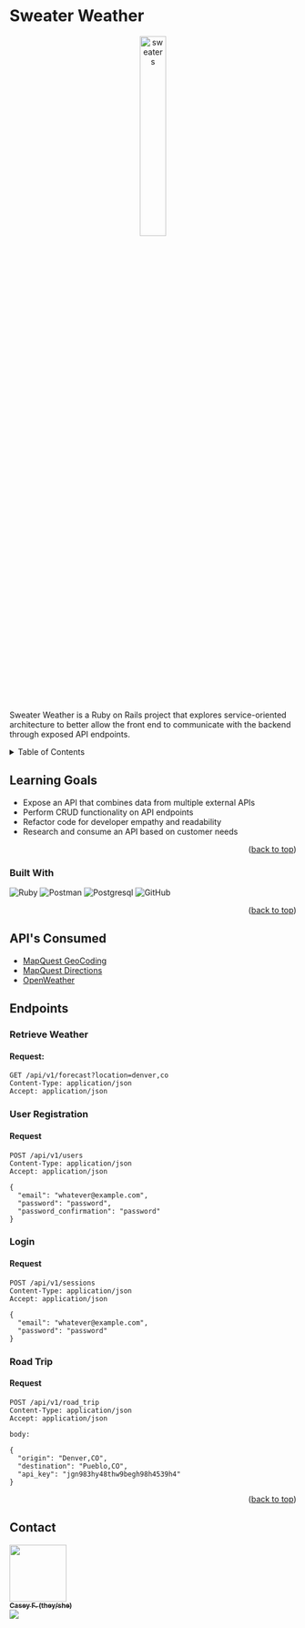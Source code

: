 <h1>Sweater Weather</h1>

<div align="center">
<img src="https://media4.giphy.com/media/3osxYzIQRqN4DOEddC/giphy.gif?cid=ecf05e47wegdrse2zti96spjc8jgw6p7n6un3xe0n8hsjlpm&rid=giphy.gif&ct=g" alt="sweaters" width="30%"/>
</div

>Sweater Weather is a Ruby on Rails project that explores service-oriented architecture to better allow the front end to communicate with the backend through exposed API endpoints.
<!-- TABLE OF CONTENTS -->
<details>
  <summary>Table of Contents</summary>
  <ol>
    <li><a href="#learning-goals">Learning Goals</a></li>
    <li><a href="#built-with">Built With</a></li>
    <li><a href="#apis-consumed">API's Consumed</a></li>
    <li>
      <a href="#endpoints">Endpoints</a>
      <ul>
        <li><a href="#retrieve-weather">Retrieve Weather</a></li>
        <li><a href="#user-registration">User Registration</a></li>
        <li><a href="#login">Login</a></li>
        <li><a href="#road-trip">Road Trip</a></li>
     </ul>
    </li>
    <li><a href="#contact">Contact</a></li>
  </ol>

</details>
<!-- ABOUT THE PROJECT -->

## Learning Goals
- Expose an API that combines data from multiple external APIs
- Perform CRUD functionality on API endpoints
- Refactor code for developer empathy and readability
- Research and consume an API based on customer needs

<p align="right">(<a href="#readme-top">back to top</a>)</p>

### Built With

![Ruby](https://img.shields.io/badge/Ruby_on_Rails-CC0000?style=for-the-badge&logo=ruby-on-rails&logoColor=white)
![Postman](https://img.shields.io/badge/Postman-FF6C37?style=for-the-badge&logo=Postman&logoColor=white)
![Postgresql](https://img.shields.io/badge/PostgreSQL-316192?style=for-the-badge&logo=postgresql&logoColor=white)
![GitHub](https://img.shields.io/badge/GitHub-100000?style=for-the-badge&logo=github&logoColor=white)

<p align="right">(<a href="#readme-top">back to top</a>)</p>

## API's Consumed
- [MapQuest GeoCoding](https://developer.mapquest.com/documentation/geocoding-api/)
- [MapQuest Directions](https://developer.mapquest.com/documentation/directions-api/)
- [OpenWeather](https://openweathermap.org/api/one-call-api)

## Endpoints

### Retrieve Weather
#### Request:
```
GET /api/v1/forecast?location=denver,co
Content-Type: application/json
Accept: application/json
```


### User Registration
#### Request
```
POST /api/v1/users
Content-Type: application/json
Accept: application/json

{
  "email": "whatever@example.com",
  "password": "password",
  "password_confirmation": "password"
}
```


### Login
#### Request
```
POST /api/v1/sessions
Content-Type: application/json
Accept: application/json

{
  "email": "whatever@example.com",
  "password": "password"
}
```



### Road Trip

#### Request
```
POST /api/v1/road_trip
Content-Type: application/json
Accept: application/json

body:

{
  "origin": "Denver,CO",
  "destination": "Pueblo,CO",
  "api_key": "jgn983hy48thw9begh98h4539h4"
}
```

<p align="right">(<a href="#readme-top">back to top</a>)</p>


<!-- CONTACT -->
## Contact

 <td align="center"><a href="https://github.com/casefaz"><img src="https://avatars.githubusercontent.com/u/98674727?v=4" width="100px;" alt=""/><br /><sub><b>Casey F. (they/she)</b></sub></a><br /><a href="https://www.linkedin.com/in/casey-fazio-7ba04149/" title ="Linked In"><img src="https://img.shields.io/badge/LinkedIn-0077B5?style=for-the-badge&logo=linkedin&logoColor=white" /></a></td>
